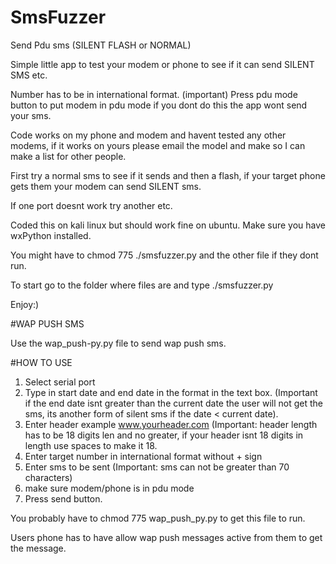 # SmsFuzzer
Send Pdu sms (SILENT FLASH or NORMAL)

Simple little app to test your modem or phone to see if it can send SILENT SMS etc.

Number has to be in international format.
(important)
Press pdu mode button to put modem in pdu mode if you dont do this the app wont send your sms.

Code works on my phone and modem and havent tested any other modems, if it works on yours please email the model and make so I can make a list for other people.


First try a normal sms to see if it sends and then a flash, if your target phone gets them your modem can send SILENT sms.

If one port doesnt work try another etc.

Coded this on kali linux but should work fine on ubuntu.
Make sure you have wxPython installed.

You might have to chmod 775 ./smsfuzzer.py and the other file if they dont run.

To start go to the folder where files are and type ./smsfuzzer.py

Enjoy:)

#WAP PUSH SMS

Use the wap_push-py.py file to send wap push sms.

#HOW TO USE

1. Select serial port
2. Type in start date and end date in the format in the text box. (Important if the end date isnt greater than the current date the user will not get the sms, its another form of silent sms if the date < current date).
3. Enter header example www.yourheader.com (Important: header length has to be 18 digits len and no greater, if your header isnt 18 digits in length use spaces to make it 18.
4. Enter target number in international format without + sign
5. Enter sms to be sent (Important: sms can not be greater than 70 characters)
6. make sure modem/phone is in pdu mode
7. Press send button.

You probably have to chmod 775 wap_push_py.py to get this file to run.

Users phone has to have allow wap push messages active from them to get the message.
